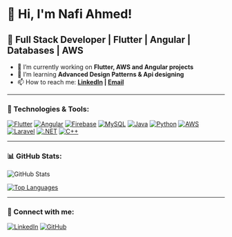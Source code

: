 # 👋 Hi, I'm Nafi Ahmed!  
## 🚀 Full Stack Developer | Flutter | Angular | Databases  | AWS

- 🔭 I’m currently working on **Flutter, AWS and Angular projects**  
- 🌱 I’m learning **Advanced Design Patterns & Api designing**  
- 📫 How to reach me: **[LinkedIn](https://www.linkedin.com/in/racer007/) | [Email](mailto:nafiahmed318@gmail.com)**  

---
### 🔧 Technologies & Tools:
[![Flutter](https://img.shields.io/badge/Flutter-02569B?style=for-the-badge&logo=flutter&logoColor=white)](https://flutter.dev/)
[![Angular](https://img.shields.io/badge/Angular-DD0031?style=for-the-badge&logo=angular&logoColor=white)](https://angular.dev/)
[![Firebase](https://img.shields.io/badge/Firebase-FFCA28?style=for-the-badge&logo=firebase&logoColor=black)](https://firebase.google.com/)
[![MySQL](https://img.shields.io/badge/MySQL-5592575?style=for-the-badge&logo=MtSQL&logoColor=white)](https://www.mysql.com/)
[![Java](https://img.shields.io/badge/Java-007396?style=for-the-badge&logo=java&logoColor=white)](https://www.java.com/)
[![Python](https://img.shields.io/badge/Python-3776AB?style=for-the-badge&logo=python&logoColor=white)](https://www.python.org/)
[![AWS](https://img.shields.io/badge/AWS-232F3E?style=for-the-badge&logo=amazon-aws&logoColor=white)](https://aws.amazon.com/)
[![Laravel](https://img.shields.io/badge/Laravel-FF2D20?style=for-the-badge&logo=laravel&logoColor=white)](https://laravel.com/)
[![.NET](https://img.shields.io/badge/.NET-512BD4?style=for-the-badge&logo=dotnet&logoColor=white)](https://dotnet.microsoft.com/)
[![C++](https://img.shields.io/badge/C++-00599C?style=for-the-badge&logo=c%2B%2B&logoColor=white)](https://isocpp.org/)

---

### 📊 GitHub Stats:
![GitHub Stats](https://github-readme-stats.vercel.app/api?username=Nafi62742&show_icons=true&theme=dark)

[![Top Languages](https://github-readme-stats.vercel.app/api/top-langs/?username=Nafi62742&layout=compact&theme=dark)](https://github.com/Nafi62742)

---

### 🔗 Connect with me:
[![LinkedIn](https://img.shields.io/badge/LinkedIn-0077B5?style=for-the-badge&logo=linkedin&logoColor=white)](https://github.com/Nafi62742)
[![GitHub](https://img.shields.io/badge/GitHub-181717?style=for-the-badge&logo=github&logoColor=white)](https://github.com/Nafi62742)
